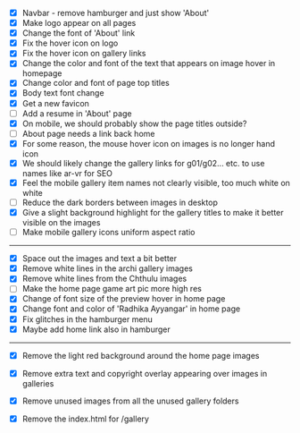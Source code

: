 - [x] Navbar - remove hamburger and just show 'About'
- [x] Make logo appear on all pages
- [x] Change the font of 'About' link
- [x] Fix the hover icon on logo
- [x] Fix the hover icon on gallery links
- [x] Change the color and font of the text that appears on image hover in homepage
- [x] Change color and font of page top titles
- [x] Body text font change
- [x] Get a new favicon
- [ ] Add a resume in 'About' page
- [x] On mobile, we should probably show the page titles outside?
- [ ] About page needs a link back home
- [x] For some reason, the mouse hover icon on images is no longer hand icon
- [x] We should likely change the gallery links for g01/g02... etc. to use names like ar-vr for SEO
- [x] Feel the mobile gallery item names not clearly visible, too much white on white
- [ ] Reduce the dark borders between images in desktop
- [x] Give a slight background highlight for the gallery titles to make it better visible on the images
- [ ] Make mobile gallery icons uniform aspect ratio

---

- [x] Space out the images and text a bit better
- [x] Remove white lines in the archi gallery images
- [x] Remove white lines from the Chthulu images
- [ ] Make the home page game art pic more high res
- [x] Change of font size of the preview hover in home page
- [x] Change font and color of 'Radhika Ayyangar' in home page
- [x] Fix glitches in the hamburger menu
- [x] Maybe add home link also in hamburger

---

- [x] Remove the light red background around the home page images
- [x] Remove extra text and copyright overlay appearing over images in galleries
- [x] Remove unused images from all the unused gallery folders
- [x] Remove the index.html for /gallery

